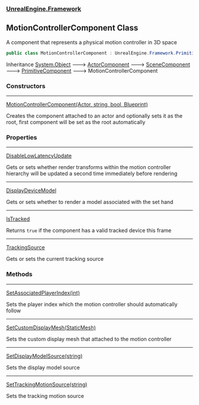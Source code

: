 ### [UnrealEngine.Framework](UnrealEngine_Framework.md 'UnrealEngine.Framework')
## MotionControllerComponent Class
A component that represents a physical motion controller in 3D space  
```csharp
public class MotionControllerComponent : UnrealEngine.Framework.PrimitiveComponent
```

Inheritance [System.Object](https://docs.microsoft.com/en-us/dotnet/api/System.Object 'System.Object') &#129106; [ActorComponent](ActorComponent.md 'UnrealEngine.Framework.ActorComponent') &#129106; [SceneComponent](SceneComponent.md 'UnrealEngine.Framework.SceneComponent') &#129106; [PrimitiveComponent](PrimitiveComponent.md 'UnrealEngine.Framework.PrimitiveComponent') &#129106; MotionControllerComponent  
### Constructors

***
[MotionControllerComponent(Actor, string, bool, Blueprint)](MotionControllerComponent_MotionControllerComponent(Actor_string_bool_Blueprint).md 'UnrealEngine.Framework.MotionControllerComponent.MotionControllerComponent(UnrealEngine.Framework.Actor, string, bool, UnrealEngine.Framework.Blueprint)')

Creates the component attached to an actor and optionally sets it as the root, first component will be set as the root automatically  
### Properties

***
[DisableLowLatencyUpdate](MotionControllerComponent_DisableLowLatencyUpdate.md 'UnrealEngine.Framework.MotionControllerComponent.DisableLowLatencyUpdate')

Gets or sets whether render transforms within the motion controller hierarchy will be updated a second time immediately before rendering  

***
[DisplayDeviceModel](MotionControllerComponent_DisplayDeviceModel.md 'UnrealEngine.Framework.MotionControllerComponent.DisplayDeviceModel')

Gets or sets whether to render a model associated with the set hand  

***
[IsTracked](MotionControllerComponent_IsTracked.md 'UnrealEngine.Framework.MotionControllerComponent.IsTracked')

Returns `true` if the component has a valid tracked device this frame  

***
[TrackingSource](MotionControllerComponent_TrackingSource.md 'UnrealEngine.Framework.MotionControllerComponent.TrackingSource')

Gets or sets the current tracking source  
### Methods

***
[SetAssociatedPlayerIndex(int)](MotionControllerComponent_SetAssociatedPlayerIndex(int).md 'UnrealEngine.Framework.MotionControllerComponent.SetAssociatedPlayerIndex(int)')

Sets the player index which the motion controller should automatically follow  

***
[SetCustomDisplayMesh(StaticMesh)](MotionControllerComponent_SetCustomDisplayMesh(StaticMesh).md 'UnrealEngine.Framework.MotionControllerComponent.SetCustomDisplayMesh(UnrealEngine.Framework.StaticMesh)')

Sets the custom display mesh that attached to the motion controller  

***
[SetDisplayModelSource(string)](MotionControllerComponent_SetDisplayModelSource(string).md 'UnrealEngine.Framework.MotionControllerComponent.SetDisplayModelSource(string)')

Sets the display model source  

***
[SetTrackingMotionSource(string)](MotionControllerComponent_SetTrackingMotionSource(string).md 'UnrealEngine.Framework.MotionControllerComponent.SetTrackingMotionSource(string)')

Sets the tracking motion source  
